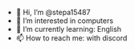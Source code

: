 - 👋 Hi, I’m @stepa15487
- 👀 I’m interested in computers
- 🌱 I’m currently learning: English
- 📫 How to reach me: with discord
